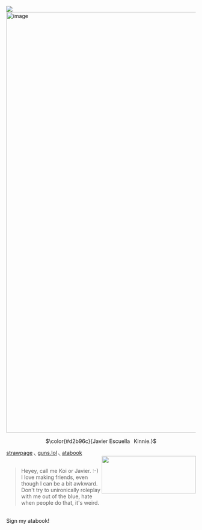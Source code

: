 ![](https://komarev.com/ghpvc/?username=sillybillykoijoi)
<br />
<img width="1000" height="1120" alt="image" src="https://github.com/user-attachments/assets/b830c305-d870-4f6b-8100-57091c7104de"/>
<p align="center"> $\color{#d2b96c}{Javier󠀠󠀠󠀠󠀠󠀠 Escuella⠀Kinnie.}$

[strawpage](https://koiiii.straw.page/) 
◟
[guns.lol](https://guns.lol/sillybillykoijoi) 
◟
[atabook](https://sillybillykoijoi.atabook.org)
<br />
<img align="right" width="250" height="100" src="https://github.com/user-attachments/assets/a671cdfb-da64-422a-8f13-32107f0f8834" />
<br />
> Heyey, call me Koi or Javier. :-) I love making friends, even though I can be a bit awkward. Don't try to unironically roleplay with me out of the blue, hate when people do that, it's weird.
<br />
Sign my atabook!
